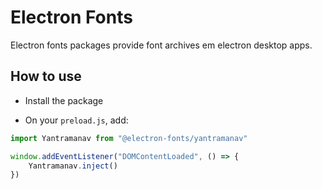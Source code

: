 # Electron Fonts

Electron fonts packages provide font archives em electron desktop apps.

## How to use

* Install the package

* On your `preload.js`, add:

```ts
import Yantramanav from "@electron-fonts/yantramanav"

window.addEventListener("DOMContentLoaded", () => {
    Yantramanav.inject()
})
```